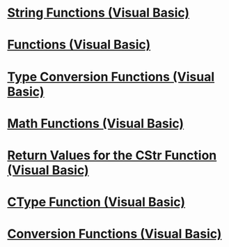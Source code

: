 # [String Functions (Visual Basic)](string-functions.md)
# [Functions (Visual Basic)](index.md)
# [Type Conversion Functions (Visual Basic)](type-conversion-functions.md)
# [Math Functions (Visual Basic)](math-functions.md)
# [Return Values for the CStr Function (Visual Basic)](return-values-for-the-cstr-function.md)
# [CType Function (Visual Basic)](ctype-function.md)
# [Conversion Functions (Visual Basic)](conversion-functions.md)
